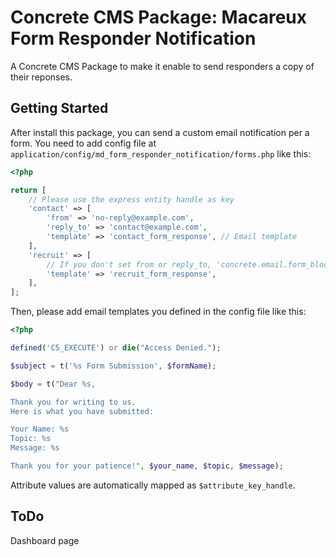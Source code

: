 # Concrete CMS Package: Macareux Form Responder Notification

A Concrete CMS Package to make it enable to send responders a copy of their reponses.

## Getting Started

After install this package, you can send a custom email notification per a form.
You need to add config file at `application/config/md_form_responder_notification/forms.php` like this:

```php
<?php

return [
    // Please use the express entity handle as key
    'contact' => [
        'from' => 'no-reply@example.com',
        'reply_to' => 'contact@example.com',
        'template' => 'contact_form_response', // Email template
    ],
    'recruit' => [
        // If you don't set from or reply_to, 'concrete.email.form_block.address' value will be used instead.
        'template' => 'recruit_form_response',
    ],
];
```

Then, please add email templates you defined in the config file like this:

```php
<?php

defined('C5_EXECUTE') or die("Access Denied.");

$subject = t('%s Form Submission', $formName);

$body = t("Dear %s,

Thank you for writing to us.
Here is what you have submitted:

Your Name: %s
Topic: %s
Message: %s

Thank you for your patience!", $your_name, $topic, $message);
```

Attribute values are automatically mapped as `$attribute_key_handle`.

## ToDo

Dashboard page
